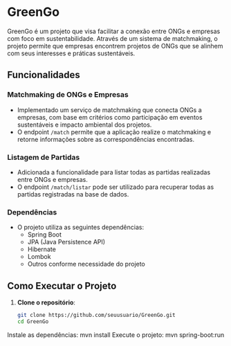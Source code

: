 # GreenGo

GreenGo é um projeto que visa facilitar a conexão entre ONGs e empresas com foco em sustentabilidade. Através de um sistema de matchmaking, o projeto permite que empresas encontrem projetos de ONGs que se alinhem com seus interesses e práticas sustentáveis.

## Funcionalidades

### Matchmaking de ONGs e Empresas

- Implementado um serviço de matchmaking que conecta ONGs a empresas, com base em critérios como participação em eventos sustentáveis e impacto ambiental dos projetos.
- O endpoint `/match` permite que a aplicação realize o matchmaking e retorne informações sobre as correspondências encontradas.

### Listagem de Partidas

- Adicionada a funcionalidade para listar todas as partidas realizadas entre ONGs e empresas.
- O endpoint `/match/listar` pode ser utilizado para recuperar todas as partidas registradas na base de dados.

### Dependências

- O projeto utiliza as seguintes dependências:
  - Spring Boot
  - JPA (Java Persistence API)
  - Hibernate
  - Lombok
  - Outros conforme necessidade do projeto

## Como Executar o Projeto

1. **Clone o repositório**:

   ```bash
   git clone https://github.com/seuusuario/GreenGo.git
   cd GreenGo
Instale as dependências: mvn install
Execute o projeto: mvn spring-boot:run
